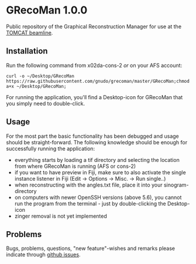 GRecoMan 1.0.0
========

Public repository of the Graphical Reconstruction Manager for use at the [TOMCAT beamline](http://www.psi.ch/sls/tomcat/).

## Installation
Run the following command from x02da-cons-2 *or* on your AFS account:

```
curl -o ~/Desktop/GRecoMan https://raw.githubusercontent.com/gnudo/grecoman/master/GRecoMan;chmod a+x ~/Desktop/GRecoMan;
```

For running the application, you'll find a Desktop-icon for GRecoMan that you simply need to double-click.

## Usage

For the most part the basic functionality has been debugged and usage should be straight-forward. The following knowledge should be enough for successfully running the application:

* everything starts by loading a tif directory and selecting the location from where GRecoMan is running (AFS or cons-2)
* if you want to have preview in Fiji, make sure to also activate the single instance listener in Fiji (Edit -> Options -> Misc. -> Run single..)
* when reconstructing with the angles.txt file, place it into your sinogram-directory
* on computers with newer OpenSSH versions (above 5.6), you cannot run the program from the terminal - just by double-clicking the Desktop-icon
* zinger removal is not yet implemented

## Problems

Bugs, problems, questions, "new feature"-wishes and remarks please indicate through [github issues](https://github.com/gnudo/grecoman/issues).
